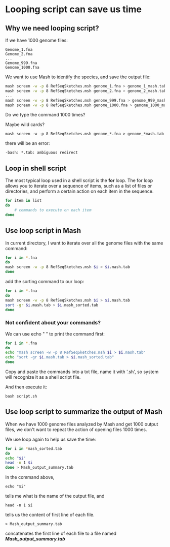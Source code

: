# Looping script can save us time
## Why we need looping script?
If we have 1000 genome files:
```
Genome_1.fna 
Genome_2.fna
...
Genome_999.fna
Genome_1000.fna
```
We want to use Mash to identify the species, and save the output file: 
```bash
mash screen -w -p 8 RefSeqSketches.msh genome_1.fna > genome_1_mash.tab
mash screen -w -p 8 RefSeqSketches.msh genome_2.fna > genome_2_mash.tab
...
mash screen -w -p 8 RefSeqSketches.msh genome_999.fna > genome_999_mash.tab
mash screen -w -p 8 RefSeqSketches.msh genome_1000.fna > genome_1000_mash.tab
```
Do we type the command 1000 times?

Maybe wild cards?
```
mash screen -w -p 8 RefSeqSketches.msh genome_*.fna > genome_*mash.tab
```

there will be an error:
```
-bash: *.tab: ambiguous redirect
```

## Loop in shell script
The most typical loop used in a shell script is the ****for**** loop.
The for loop allows you to iterate over a sequence of items, such as a list of files or directories, and perform a certain action on each item in the sequence.

```bash
for item in list
do
    # commands to execute on each item
done
```

## Use loop script in Mash
In current directory, I want to iterate over all the genome files with the same command: 
```bash
for i in *.fna
do 
mash screen -w -p 8 RefSeqSketches.msh $i > $i.mash.tab
done
```
add the sorting command to our loop: 
```bash
for i in *.fna
do
mash screen -w -p 8 RefSeqSketches.msh $i > $i.mash.tab
sort -gr $i.mash.tab > $i.mash_sorted.tab
done
```

### Not confident about your commands?

We can use echo " " to print the command first: 
```bash
for i in *.fna
do 
echo "mash screen -w -p 8 RefSeqSketches.msh $i > $i.mash.tab"
echo "sort -gr $i.mash.tab > $i.mash_sorted.tab"
done
```
Copy and paste the commands into a txt file, name it with '.sh', so system will recognize it as a shell script file. 


And then execute it:
```
bash script.sh
```

## Use loop script to summarize the output of Mash
When we have 1000 genome files analyzed by Mash and get 1000 output files, we don't want to repeat the action of opening files 1000 times. 

We use loop again to help us save the time:

```bash
for i in *mash_sorted.tab
do
echo "$i"
head -n 1 $i
done > Mash_output_summary.tab
```
In the command above, 
```
echo "$i" 
```
tells me what is the name of the output file, and 
```
head -n 1 $i
```
tells us the content of first line of each file.

```
> Mash_output_summary.tab
```
concatenates the first line of each file to a file named ***Mash_output_summary.tab***
